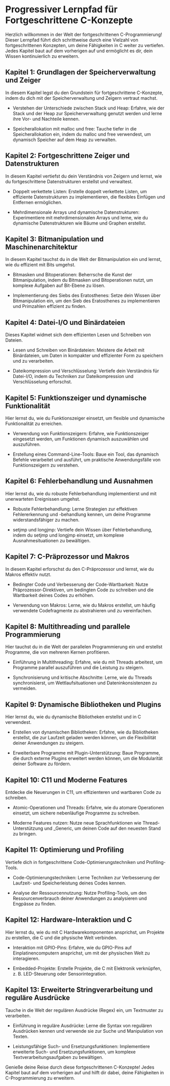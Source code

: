  # Progressiver Lernpfad für Fortgeschrittene C-Konzepte

Herzlich willkommen in der Welt der fortgeschrittenen C-Programmierung! Dieser Lernpfad führt dich schrittweise durch eine Vielzahl von fortgeschrittenen Konzepten, um deine Fähigkeiten in C weiter zu vertiefen. Jedes Kapitel baut auf dem vorherigen auf und ermöglicht es dir, dein Wissen kontinuierlich zu erweitern.

## Kapitel 1: Grundlagen der Speicherverwaltung und Zeiger

In diesem Kapitel legst du den Grundstein für fortgeschrittene C-Konzepte, indem du dich mit der Speicherverwaltung und Zeigern vertraut machst.

   - Verstehen der Unterschiede zwischen Stack und Heap:
     Erfahre, wie der Stack und der Heap zur Speicherverwaltung genutzt werden und lerne ihre Vor- und Nachteile kennen.

   - Speicherallokation mit malloc und free:
     Tauche tiefer in die Speicherallokation ein, indem du malloc und free verwendest, um dynamisch Speicher auf dem Heap zu verwalten.

## Kapitel 2: Fortgeschrittene Zeiger und Datenstrukturen

In diesem Kapitel vertiefst du dein Verständnis von Zeigern und lernst, wie du fortgeschrittene Datenstrukturen erstellst und verwaltest.

   - Doppelt verkettete Listen:
     Erstelle doppelt verkettete Listen, um effiziente Datenstrukturen zu implementieren, die flexibles Einfügen und Entfernen ermöglichen.

   - Mehrdimensionale Arrays und dynamische Datenstrukturen:
     Experimentiere mit mehrdimensionalen Arrays und lerne, wie du dynamische Datenstrukturen wie Bäume und Graphen erstellst.

## Kapitel 3: Bitmanipulation und Maschinenarchitektur

In diesem Kapitel tauchst du in die Welt der Bitmanipulation ein und lernst, wie du effizient mit Bits umgehst.

   - Bitmasken und Bitoperationen:
     Beherrsche die Kunst der Bitmanipulation, indem du Bitmasken und Bitoperationen nutzt, um komplexe Aufgaben auf Bit-Ebene zu lösen.

   - Implementierung des Siebs des Eratosthenes:
     Setze dein Wissen über Bitmanipulation ein, um den Sieb des Eratosthenes zu implementieren und Primzahlen effizient zu finden.

## Kapitel 4: Datei-I/O und Binärdateien

Dieses Kapitel widmet sich dem effizienten Lesen und Schreiben von Dateien.

   - Lesen und Schreiben von Binärdateien:
     Meistere die Arbeit mit Binärdateien, um Daten in kompakter und effizienter Form zu speichern und zu verarbeiten.

   - Dateikompression und Verschlüsselung:
     Vertiefe dein Verständnis für Datei-I/O, indem du Techniken zur Dateikompression und Verschlüsselung erforschst.

## Kapitel 5: Funktionszeiger und dynamische Funktionalität

Hier lernst du, wie du Funktionszeiger einsetzt, um flexible und dynamische Funktionalität zu erreichen.

   - Verwendung von Funktionszeigern:
     Erfahre, wie Funktionszeiger eingesetzt werden, um Funktionen dynamisch auszuwählen und auszuführen.

   - Erstellung eines Command-Line-Tools:
     Baue ein Tool, das dynamisch Befehle verarbeitet und ausführt, um praktische Anwendungsfälle von Funktionszeigern zu verstehen.

## Kapitel 6: Fehlerbehandlung und Ausnahmen

Hier lernst du, wie du robuste Fehlerbehandlung implementierst und mit unerwarteten Ereignissen umgehst.

   - Robuste Fehlerbehandlung:
     Lerne Strategien zur effektiven Fehlererkennung und -behandlung kennen, um deine Programme widerstandsfähiger zu machen.

   - setjmp und longjmp:
     Vertiefe dein Wissen über Fehlerbehandlung, indem du setjmp und longjmp einsetzt, um komplexe Ausnahmesituationen zu bewältigen.

## Kapitel 7: C-Präprozessor und Makros

In diesem Kapitel erforschst du den C-Präprozessor und lernst, wie du Makros effektiv nutzt.

   - Bedingter Code und Verbesserung der Code-Wartbarkeit:
     Nutze Präprozessor-Direktiven, um bedingten Code zu schreiben und die Wartbarkeit deines Codes zu erhöhen.

   - Verwendung von Makros:
     Lerne, wie du Makros erstellst, um häufig verwendete Codefragmente zu abstrahieren und zu vereinfachen.

## Kapitel 8: Multithreading und parallele Programmierung

Hier tauchst du in die Welt der parallelen Programmierung ein und erstellst Programme, die von mehreren Kernen profitieren.

   - Einführung in Multithreading:
     Erfahre, wie du mit Threads arbeitest, um Programme parallel auszuführen und die Leistung zu steigern.

   - Synchronisierung und kritische Abschnitte:
     Lerne, wie du Threads synchronisierst, um Wettlaufsituationen und Dateninkonsistenzen zu vermeiden.

## Kapitel 9: Dynamische Bibliotheken und Plugins

Hier lernst du, wie du dynamische Bibliotheken erstellst und in C verwendest.

   - Erstellen von dynamischen Bibliotheken:
     Erfahre, wie du Bibliotheken erstellst, die zur Laufzeit geladen werden können, um die Flexibilität deiner Anwendungen zu steigern.

   - Erweiterbare Programme mit Plugin-Unterstützung:
     Baue Programme, die durch externe Plugins erweitert werden können, um die Modularität deiner Software zu fördern.

## Kapitel 10: C11 und Moderne Features

Entdecke die Neuerungen in C11, um effizienteren und wartbaren Code zu schreiben.

   - Atomic-Operationen und Threads:
     Erfahre, wie du atomare Operationen einsetzt, um sichere nebenläufige Programme zu schreiben.

   - Moderne Features nutzen:
     Nutze neue Sprachfunktionen wie Thread-Unterstützung und _Generic, um deinen Code auf den neuesten Stand zu bringen.

## Kapitel 11: Optimierung und Profiling

Vertiefe dich in fortgeschrittene Code-Optimierungstechniken und Profiling-Tools.

   - Code-Optimierungstechniken:
     Lerne Techniken zur Verbesserung der Laufzeit- und Speicherleistung deines Codes kennen.

   - Analyse der Ressourcennutzung:
     Nutze Profiling-Tools, um den Ressourcenverbrauch deiner Anwendungen zu analysieren und Engpässe zu finden.

## Kapitel 12: Hardware-Interaktion und C

Hier lernst du, wie du mit C Hardwarekomponenten ansprichst, um Projekte zu erstellen, die C und die physische Welt verbinden.

   - Interaktion mit GPIO-Pins:
     Erfahre, wie du GPIO-Pins auf Einplatinencomputern ansprichst, um mit der physischen Welt zu interagieren.

   - Embedded-Projekte:
     Erstelle Projekte, die C mit Elektronik verknüpfen, z. B. LED-Steuerung oder Sensorintegration.

## Kapitel 13: Erweiterte Stringverarbeitung und reguläre Ausdrücke

Tauche in die Welt der regulären Ausdrücke (Regex) ein, um Textmuster zu verarbeiten.

   - Einführung in reguläre Ausdrücke:
     Lerne die Syntax von regulären Ausdrücken kennen und verwende sie zur Suche und Manipulation von Texten.

   - Leistungsfähige Such- und Ersetzungsfunktionen:
     Implementiere erweiterte Such- und Ersetzungsfunktionen, um komplexe Textverarbeitungsaufgaben zu bewältigen.

Genieße deine Reise durch diese fortgeschrittenen C-Konzepte! Jedes Kapitel baut auf dem vorherigen auf und hilft dir dabei, deine Fähigkeiten in C-Programmierung zu erweitern.

